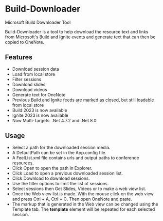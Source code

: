 # Build-Downloader
Microsoft Build Downloader Tool

Build-Downloader is a tool to help download the resource text and links from Microsoft's Build and Ignite events and generate text that can then be copied to OneNote.

## Features

- Download session data
- Load from local store
- Filter sessions
- Download slides
- Download videos
- Generate text for OneNote
- Previous Build and Ignite feeds are marked as closed, but still loadable from local store
- Build 2023 is now available
- Ignite 2023 is now available
- Now Multi-Targets: .Net 4.7.2 and .Net 8.0

## Usage

- Select a path for the downloaded session media.
- A DefaultPath can be set in the App.config file.
- A FeelList.xml file contains urls and output paths to conference resources.
- Click Open to open the path in Explorer.
- Click Load to open a previous downloaded session list.
- Click Download to download sessions.
- Use the filter options to limit the list of sessions.
- Select sessions then Get Slides, Videos or to make a web view list.
- Once the Web view list is made. With the mouse click on the web view and press Ctrl + A, Ctrl + C. Then open OneNote and paste.
- The markup that is generated in the Web view can be changed using the Template tab.  The **template** element will be repeated for each selected session. 
